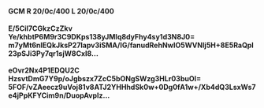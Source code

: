 #### GCM R 20/0c/400 L 20/0c/400
**E/5CiI7CGkzCzZkv**<br/>**Ye/khbtP6M9r3C9DKps138yJMlq8dyFhy4sy1d3N8J0=**<br/>**m7yMt6nlEQkJksP27lapv3iSMA/IG/fanudRehNwIO5WVNIj5H+8E5RaQpl23pSJi3Py7qr1sjW8CxI8...**<br/><br/>
**eOvr2Nx4P1EDQU2C**<br/>**HzsvtDmG7Y9p/oJgbszx7ZcC5bONgSWzg3HLr03buOI=**<br/>**5FOF/vZAeecz9uVoj81v8ATJ2YHHhdSk0w+0Dg0fA1w+/Xb4dQ3LsxWs7e4jPpKFYCim9n/DuopAvpIz...**